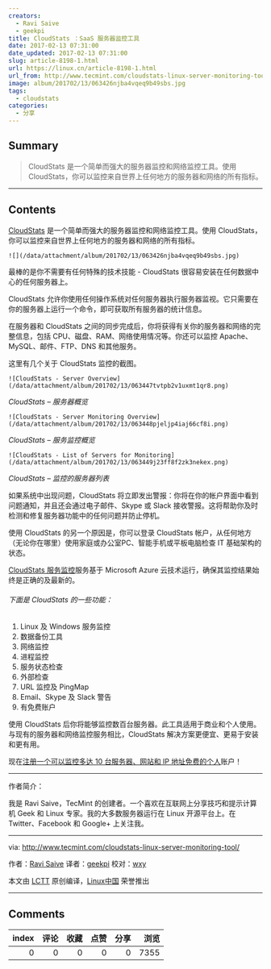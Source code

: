 ```yaml
---
creators:
  - Ravi Saive
  - geekpi
title: CloudStats ：SaaS 服务器监控工具
date: 2017-02-13 07:31:00
date_updated: 2017-02-13 07:31:00
slug: article-8198-1.html
url: https://linux.cn/article-8198-1.html
url_from: http://www.tecmint.com/cloudstats-linux-server-monitoring-tool/
image: album/201702/13/063426njba4vqeq9b49sbs.jpg
tags:
  - cloudstats
categories:
  - 分享
---
```


## Summary

> CloudStats 是一个简单而强大的服务器监控和网络监控工具。使用 CloudStats，你可以监控来自世界上任何地方的服务器和网络的所有指标。

***

<!-- more -->

## Contents

[CloudStats](http://www.servermonitoring.me/) 是一个简单而强大的服务器监控和网络监控工具。使用 CloudStats，你可以监控来自世界上任何地方的服务器和网络的所有指标。

`![](/data/attachment/album/201702/13/063426njba4vqeq9b49sbs.jpg)`

最棒的是你不需要有任何特殊的技术技能 - CloudStats 很容易安装在任何数据中心的任何服务器上。

CloudStats 允许你使用任何操作系统对任何服务器执行服务器监视。它只需要在你的服务器上运行一个命令，即可获取所有服务器的统计信息。

在服务器和 CloudStats 之间的同步完成后，你将获得有关你的服务器和网络的完整信息，包括 CPU、磁盘、RAM、网络使用情况等。你还可以监控 Apache、MySQL、邮件、FTP、DNS 和其他服务。

这里有几个关于 CloudStats 监控的截图。

`![CloudStats - Server Overview](/data/attachment/album/201702/13/063447tvtpb2v1uxmt1qr8.png)`

*CloudStats – 服务器概览*

`![CloudStats - Server Monitoring Overview](/data/attachment/album/201702/13/063448pjeljp4iaj66cf8i.png)`

*CloudStats – 服务监控概览*

`![CloudStats - List of Servers for Monitoring](/data/attachment/album/201702/13/063449j23ff8f2zk3nekex.png)`

*CloudStats – 监控的服务器列表*

如果系统中出现问题，CloudStats 将立即发出警报：你将在你的帐户界面中看到问题通知，并且还会通过电子邮件、Skype 或 Slack 接收警报。这将帮助你及时检测和修复服务器功能中的任何问题并防止停机。

使用 CloudStats 的另一个原因是，你可以登录 CloudStats 帐户，从任何地方（无论你在哪里）使用家庭或办公室PC、智能手机或平板电脑检查 IT 基础架构的状态。

[CloudStats 服务监控](https://servermonitoring.me/)服务基于 Microsoft Azure 云技术运行，确保其监控结果始终是正确的及最新的。

###### 下面是 CloudStats 的一些功能：

1. Linux 及 Windows 服务监控
2. 数据备份工具
3. 网络监控
4. 进程监控
5. 服务状态检查
6. 外部检查
7. URL 监控及 PingMap
8. Email、Skype 及 Slack 警告
9. 有免费账户

使用 CloudStats 后你将能够监控数百台服务器。此工具适用于商业和个人使用。与现有的服务器和网络监控服务相比，CloudStats 解决方案更便宜、更易于安装和更有用。

现在[注册一个可以监控多达 10 台服务器、网站和 IP 地址免费的个人](https://servermonitoring.me/)账户！

---

作者简介：

我是 Ravi Saive，TecMint 的创建者。一个喜欢在互联网上分享技巧和提示计算机 Geek 和 Linux 专家。我的大多数服务器运行在 Linux 开源平台上。在 Twitter、Facebook 和 Google+ 上关注我。

---

via: <http://www.tecmint.com/cloudstats-linux-server-monitoring-tool/>

作者：[Ravi Saive](http://www.tecmint.com/author/admin/)  译者：[geekpi](https://github.com/geekpi) 校对：[wxy](https://github.com/%E6%A0%A1%E5%AF%B9%E8%80%85ID)

本文由 [LCTT](https://github.com/LCTT/TranslateProject) 原创编译，[Linux中国](https://linux.cn/) 荣誉推出

***

## Comments


|   index |   评论 |   收藏 |   点赞 |   分享 |   浏览 |
|--------:|-------:|-------:|-------:|-------:|-------:|
|       0 |      0 |      0 |      0 |      0 |   7355 |
